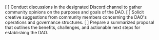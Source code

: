 [ ] Conduct discussions in the designated Discord channel to gather community opinions on the purposes and goals of the DAO.
[ ] Solicit creative suggestions from community members concerning the DAO's operations and governance structures.
[ ] Prepare a summarized proposal that outlines the benefits, challenges, and actionable next steps for establishing the DAO.